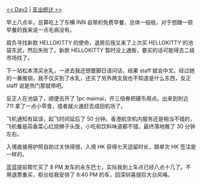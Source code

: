 [<< Day2](/post/34.html) | [支出统计 >>](/post/36.html)

早上八点半，总算吃上了东横 INN 自带的免费早餐，总体一般般，对于想蹭一顿早餐的我来说一点毛病没有。

肩负寻找新款 HELLOKITTY 的使命，退房后我又来了上次买 HELLOKITTY 的池袋东武，然后失败了。新款 HELLOKITTY 暂时没上通贩，要买的话可能得去二级市场找了。

下一站松本清买水乳，一进去我还想蹩脚日语问话，结果 staff 就会中文。经过她的一番推销，我不仅买到了水乳，还买了另外两支我也不知道是什么东西，反正 staff 说是热门那就带吧。

反正人在池袋了，顺便去开了 1pc maimai，开三倍券把硬币用点。出来到附近 711 拿了一点小零食，或者就火速赶去成田机场了。

飞机通知有延误，起飞时间延后了 50 分钟。香港航空机内服务还是相当不错的，飞机餐是蒜香菜心红烧狮子头饭，小吃和饮料味道都不错。最终落地晚了 30 分钟左右。

入境直接用护照自助过关快得很，入境 HK 获得七天逗留时长，跟单次 HK 签注是一样的。

蓝蓝提前帮忙买了 8 PM 发车的永东巴士，实际我到上车点已经八点十几了。不用退票重买，柜台给我安排了 8:40 PM 的车，回深圳喜提巨大台风咯。